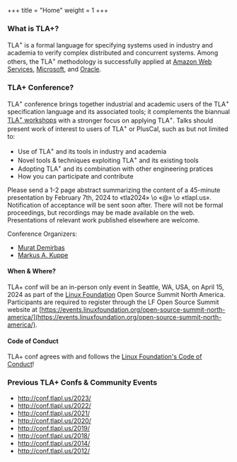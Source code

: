 +++
title = "Home"
weight = 1
+++
<!--
{{% notice note %}} The <a href="/2020/">schedule</a> of the TLA+ Community Event 2020 has been posted! {{% /notice %}}
-->

### What is TLA+?
<!-- Point at industrial success stories of TLA+ (Amazon/Microsoft/...) -->
TLA<sup>+</sup> is a formal language for specifying systems used in industry and academia to verify complex distributed and concurrent systems. Among others, the TLA<sup>+</sup> methodology is successfully applied at [Amazon Web Services](http://lamport.azurewebsites.net/tla/amazon-excerpt.html), [Microsoft](https://azure.microsoft.com/en-us/blog/azure-cosmos-db-pushing-the-frontier-of-globally-distributed-databases/), and [Oracle](https://www.oracle.com).

### TLA+ Conference?

TLA<sup>+</sup> conference brings together industrial and academic users of the TLA<sup>+</sup> specification language and its associated tools; it complements the biannual [TLA<sup>+</sup> workshops](http://tla2018.loria.fr/) with a stronger focus on applying TLA<sup>+</sup>. Talks should present work of interest to users of TLA<sup>+</sup> or PlusCal, such as but not limited to:

* Use of TLA<sup>+</sup> and its tools in industry and academia
* Novel tools & techniques exploiting TLA<sup>+</sup> and its existing tools
* Adopting TLA<sup>+</sup> and its combination with other engineering pratices
* How you can participate and contribute 

Please send a 1-2 page abstract summarizing the content of a 45-minute presentation by February 7th, 2024 to «tla2024» \o «@» \o «tlapl.us».  Notification of acceptance will be sent soon after.  There will not be formal proceedings, but recordings may be made available on the web.  Presentations of relevant work published elsewhere are welcome.

Conference Organizers: 

* [Murat Demirbas](https://cse.buffalo.edu/~demirbas/)
* [Markus A. Kuppe](https://www.linkedin.com/in/markus-kuppe-643559180)

#### When & Where?

TLA+ conf will be an in-person only event in Seattle, WA, USA, on April 15, 2024 as part of the [Linux Foundation](https://www.linuxfoundation.org/) Open Source Summit North America.  Participants are required to register through the LF Open Source Summit website at [https://events.linuxfoundation.org/open-source-summit-north-america/](https://events.linuxfoundation.org/open-source-summit-north-america/).

#### Code of Conduct

TLA+ conf agrees with and follows the [Linux Foundation's Code of Conduct](https://events.linuxfoundation.org/open-source-summit-north-america/attend/code-of-conduct/)!

### Previous TLA+ Confs & Community Events

* http://conf.tlapl.us/2023/
* http://conf.tlapl.us/2022/
* http://conf.tlapl.us/2021/
* http://conf.tlapl.us/2020/
* http://conf.tlapl.us/2019/
* http://conf.tlapl.us/2018/
* http://conf.tlapl.us/2014/
* http://conf.tlapl.us/2012/
